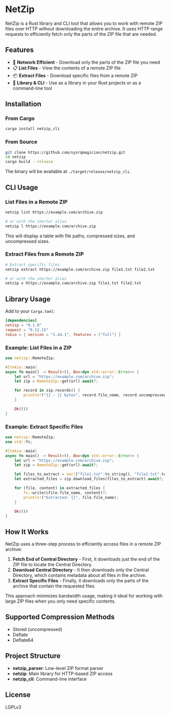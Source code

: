# NetZip

NetZip is a Rust library and CLI tool that allows you to work with remote ZIP files over HTTP without downloading the entire archive. It uses HTTP range requests to efficiently fetch only the parts of the ZIP file that are needed.

## Features

- 🚀 **Network Efficient** - Download only the parts of the ZIP file you need
- 📋 **List Files** - View the contents of a remote ZIP file
- 📦 **Extract Files** - Download specific files from a remote ZIP
- 🧩 **Library & CLI** - Use as a library in your Rust projects or as a command-line tool

## Installation

### From Cargo

```bash
cargo install netzip_cli
```

### From Source

```bash
git clone https://github.com/sysrqmagician/netzip.git
cd netzip
cargo build --release
```

The binary will be available at `./target/release/netzip_cli`.

## CLI Usage

### List Files in a Remote ZIP

```bash
netzip list https://example.com/archive.zip

# or with the shorter alias
netzip l https://example.com/archive.zip
```

This will display a table with file paths, compressed sizes, and uncompressed sizes.

### Extract Files from a Remote ZIP

```bash
# Extract specific files
netzip extract https://example.com/archive.zip file1.txt file2.txt

# or with the shorter alias
netzip x https://example.com/archive.zip file1.txt file2.txt
```

## Library Usage

Add to your `Cargo.toml`:

```toml
[dependencies]
netzip = "0.1.0"
reqwest = "0.12.15"
tokio = { version = "1.44.1", features = ["full"] }
```

### Example: List Files in a ZIP

```rust
use netzip::RemoteZip;

#[tokio::main]
async fn main() -> Result<(), Box<dyn std::error::Error>> {
    let url = "https://example.com/archive.zip";
    let zip = RemoteZip::get(url).await?;

    for record in zip.records() {
        println!("{} - {} bytes", record.file_name, record.uncompressed_size);
    }

    Ok(())
}
```

### Example: Extract Specific Files

```rust
use netzip::RemoteZip;
use std::fs;

#[tokio::main]
async fn main() -> Result<(), Box<dyn std::error::Error>> {
    let url = "https://example.com/archive.zip";
    let zip = RemoteZip::get(url).await?;

    let files_to_extract = vec!["file1.txt".to_string(), "file2.txt".to_string()];
    let extracted_files = zip.download_files(files_to_extract).await?;

    for (file, content) in extracted_files {
        fs::write(&file.file_name, content)?;
        println!("Extracted: {}", file.file_name);
    }

    Ok(())
}
```

## How It Works

NetZip uses a three-step process to efficiently access files in a remote ZIP archive:

1. **Fetch End of Central Directory** - First, it downloads just the end of the ZIP file to locate the Central Directory.
2. **Download Central Directory** - It then downloads only the Central Directory, which contains metadata about all files in the archive.
3. **Extract Specific Files** - Finally, it downloads only the parts of the archive that contain the requested files.

This approach minimizes bandwidth usage, making it ideal for working with large ZIP files when you only need specific contents.

## Supported Compression Methods

- Stored (uncompressed)
- Deflate
- Deflate64

## Project Structure

- **netzip_parser**: Low-level ZIP format parser
- **netzip**: Main library for HTTP-based ZIP access
- **netzip_cli**: Command-line interface

## License

LGPLv3
